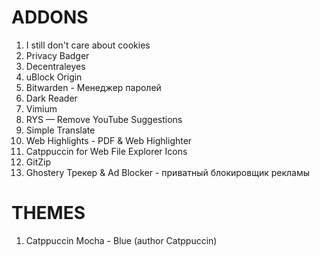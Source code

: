 # ADDONS

1. I still don't care about cookies
2. Privacy Badger
3. Decentraleyes
4. uBlock Origin
5. Bitwarden - Менеджер паролей
6. Dark Reader
7. Vimium
8. RYS — Remove YouTube Suggestions
9. Simple Translate
10. Web Highlights - PDF & Web Highlighter
11. Catppuccin for Web File Explorer Icons
12. GitZip
13. Ghostery Трекер & Ad Blocker - приватный блокировщик рекламы


# THEMES

1. Catppuccin Mocha - Blue (author Catppuccin)
